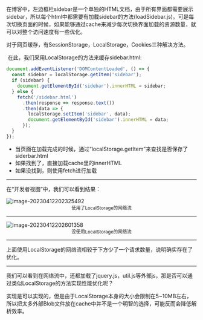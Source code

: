 <center><h2>
</center>


在博客中，左边框栏sidebar是一个单独的HTML文档，由于所有界面都需要展示sidebar，所以每个html中都需要有加载sidebar的方法(loadSidebar.js)。可是每次切换页面的时候，如果能够通过cache来减少每次切换界面加载的资源数量，就可以对整个访问速度有一些优化。

​		对于网页缓存，有SessionStorage，LocalStorage，Cookies三种解决方法。

​		在此，我们采用LocalStorage的方法来缓存sidebar.html:

~~~js
document.addEventListener('DOMContentLoaded', () => {
  const sidebar = localStorage.getItem('sidebar');
  if (sidebar) {
    document.getElementById('sidebar').innerHTML = sidebar;
  } else {
    fetch('/sidebar.html')
      .then(response => response.text())
      .then(data => {
        localStorage.setItem('sidebar', data);
        document.getElementById('sidebar').innerHTML = data;
      });
  }
});
~~~


- 当页面在加载完成的时候，通过“localStorage.getItem”来查找是否保存了siderbar.html
- 如果找到了，直接加载cache里的innerHTML
- 如果没找到，则使用fetch进行加载

------

在“开发者视图”中，我们可以看到结果：

<img style="text-align: center" src="./img/image-20230412202325492.png" alt="image-20230412202325492" style="zoom: 25%;" />

<div style="text-align: center; font-size:12px">
    使用了LocalStorage的网络流
</div>
<hr>


<img style="text-align: center" src="./img/image-20230412202601358.png" alt="image-20230412202601358" style="zoom:25%;" />

<div style="text-align: center; font-size:12px">
    没使用LocalStorage的网络流
</div>
<hr>



上面使用LocalStorage的网络流相较于下方少了一个请求数量，说明确实存在了优化。



------

我们可以看到在网络流中，还都加载了jquery.js，util.js等外部js，那是否可以通过类似LocalStorage的方法实现性能优化呢？

实现是可以实现的，但是由于LocalStorage本身的大小会限制在5~10MB左右，所以把太多外部Blob文件放在cache中并不是一个明智的选择，可能反而会降低解析效率。